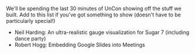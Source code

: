 We'll be spending the last 30 minutes of UnCon showing off the stuff we built.
Add to this list if you've got something to show (doesn't have to be particularly special!)

- Neil Harding: An ultra-realistic gauge visualization for Sugar 7 (including dance party) 
- Robert Hogg: Embedding Google Slides into Meetings
